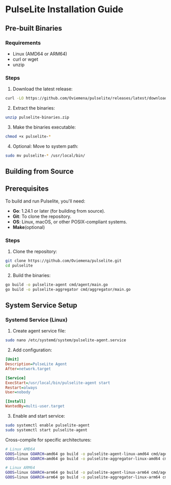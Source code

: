 # PulseLite Installation Guide

## Pre-built Binaries

### Requirements
- Linux (AMD64 or ARM64)
- curl or wget
- unzip

### Steps

1. Download the latest release:
```bash
curl -LO https://github.com/Oviemena/pulselite/releases/latest/download/pulselite-binaries.zip
```

2. Extract the binaries:
```bash
unzip pulselite-binaries.zip
```

3. Make the binaries executable:
```bash
chmod +x pulselite-*
```

4. Optional: Move to system path:
```bash
sudo mv pulselite-* /usr/local/bin/
```

## Building from Source

## Prerequisites

To build and run Pulselite, you'll need:
- **Go**: 1.24.1 or later (for building from source).
- **Git**: To clone the repository.
- **OS**: Linux, macOS, or other POSIX-compliant systems.
- **Make**(optional)


### Steps

1. Clone the repository:
```bash
git clone https://github.com/Oviemena/pulselite.git
cd pulselite
```

2. Build the binaries:
```bash
go build -o pulselite-agent cmd/agent/main.go
go build -o pulselite-aggregator cmd/aggregator/main.go
```

## System Service Setup

### Systemd Service (Linux)

1. Create agent service file:
```bash
sudo nano /etc/systemd/system/pulselite-agent.service
```

2. Add configuration:
```ini
[Unit]
Description=PulseLite Agent
After=network.target

[Service]
ExecStart=/usr/local/bin/pulselite-agent start
Restart=always
User=nobody

[Install]
WantedBy=multi-user.target
```

3. Enable and start service:
```bash
sudo systemctl enable pulselite-agent
sudo systemctl start pulselite-agent
```

Cross-compile for specific architectures:

```bash
# Linux AMD64
GOOS=linux GOARCH=amd64 go build -o pulselite-agent-linux-amd64 cmd/agent/main.go
GOOS=linux GOARCH=amd64 go build -o pulselite-aggregator-linux-amd64 cmd/aggregator/main.go

# Linux ARM64
GOOS=linux GOARCH=arm64 go build -o pulselite-agent-linux-arm64 cmd/agent/main.go
GOOS=linux GOARCH=arm64 go build -o pulselite-aggregator-linux-arm64 cmd/aggregator/main.go
```

